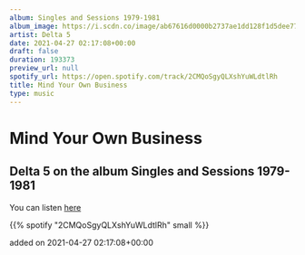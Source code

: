 ```yaml
---
album: Singles and Sessions 1979-1981
album_image: https://i.scdn.co/image/ab67616d0000b2737ae1dd128f1d5dee771e40dc
artist: Delta 5
date: 2021-04-27 02:17:08+00:00
draft: false
duration: 193373
preview_url: null
spotify_url: https://open.spotify.com/track/2CMQoSgyQLXshYuWLdtlRh
title: Mind Your Own Business
type: music
---
```



# Mind Your Own Business

## Delta 5 on the album Singles and Sessions 1979-1981

You can listen [here](https://open.spotify.com/track/2CMQoSgyQLXshYuWLdtlRh)

{{% spotify "2CMQoSgyQLXshYuWLdtlRh" small %}}

added on 2021-04-27 02:17:08+00:00